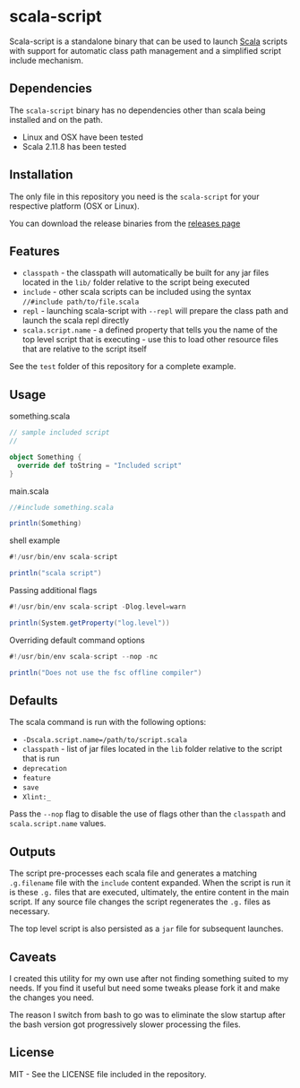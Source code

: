 # scala-script

Scala-script is a standalone binary that can be used to launch
[Scala](http://www.scala-lang.org) scripts with support for automatic
class path management and a simplified script include mechanism.

## Dependencies

The `scala-script` binary has no dependencies other than scala being
installed and on the path.

- Linux and OSX have been tested
- Scala 2.11.8 has been tested

## Installation

The only file in this repository you need is the `scala-script` for
your respective platform (OSX or Linux).

You can download the release binaries from the
[releases page](https://github.com/rvanider/scala-script/releases/latest)

## Features

- `classpath` - the classpath will automatically be built for any jar files located in the `lib/` folder
  relative to the script being executed
- `include` - other scala scripts can be included using the syntax `//#include path/to/file.scala`
- `repl` - launching scala-script with `--repl` will prepare the class path and launch the scala
  repl directly
- `scala.script.name` - a defined property that tells you the name of the top level
  script that is executing - use this to load other resource files that are relative
  to the script itself

See the `test` folder of this repository for a complete example.

## Usage

something.scala

```scala
// sample included script
//

object Something {
  override def toString = "Included script"
}
```

main.scala

```scala
//#include something.scala

println(Something)
```

shell example

```scala
#!/usr/bin/env scala-script

println("scala script")
```

Passing additional flags

```scala
#!/usr/bin/env scala-script -Dlog.level=warn

println(System.getProperty("log.level"))
```

Overriding default command options

```scala
#!/usr/bin/env scala-script --nop -nc

println("Does not use the fsc offline compiler")
```

## Defaults

The scala command is run with the following options:

- `-Dscala.script.name=/path/to/script.scala`
- `classpath` - list of jar files located in the `lib` folder
  relative to the script that is run
- `deprecation`
- `feature`
- `save`
- `Xlint:_`

Pass the `--nop` flag to disable the use of flags other than the
`classpath` and `scala.script.name` values.

## Outputs

The script pre-processes each scala file and generates a matching `.g.filename` file with
the `include` content expanded. When the script is run it is these `.g.` files that are executed,
ultimately, the entire content in the main script. If any source file changes the script
regenerates the `.g.` files as necessary.

The top level script is also persisted as a `jar` file for subsequent launches.

## Caveats

I created this utility for my own use after not finding something suited to my needs. If you find
it useful but need some tweaks please fork it and make the changes you need.

The reason I switch from bash to go was to eliminate the slow startup after the
bash version got progressively slower processing the files.

## License

MIT - See the LICENSE file included in the repository.
